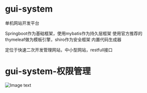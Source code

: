 # gui-system
单机网站开发平台

Springboot作为基础框架，使用mybatis作为持久层框架
使用官方推荐的thymeleaf做为模板引擎，shiro作为安全框架
内置代码生成器


定位于快速二次开发管理网站，中小型网站，restfull接口

# gui-system-权限管理

![Image text](https://raw.github.com/yourName/repositpry/master/yourprojectName/img-folder/test.jpg)


